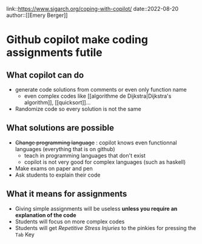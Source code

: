 link::https://www.sigarch.org/coping-with-copilot/
date::2022-08-20
author::[[Emery Berger]]
# Github copilot make coding assignments futile

## What copilot can do
 - generate code solutions from comments or even only function name
     - even complex codes like [[algorithme de Dijkstra|Dijkstra's algorithm]], [[quicksort]]...
 - Randomize code so every solution is not the same

## What solutions are possible
 - ~~Change programming language~~ : copilot knows even functionnal languages (everything that is on github)
     - teach in programming languages that don't exist
     - copilot is not very good for complex languages (such as haskell)
 - Make exams on paper and pen
 - Ask students to explain their code

## What it means for assignments
 - Giving simple assignments will be useless **unless you require an explanation of the code**
 - Students will focus on more complex codes
 - Students will get _Repetitive Stress Injuries_ to the pinkies for pressing the `Tab` Key


